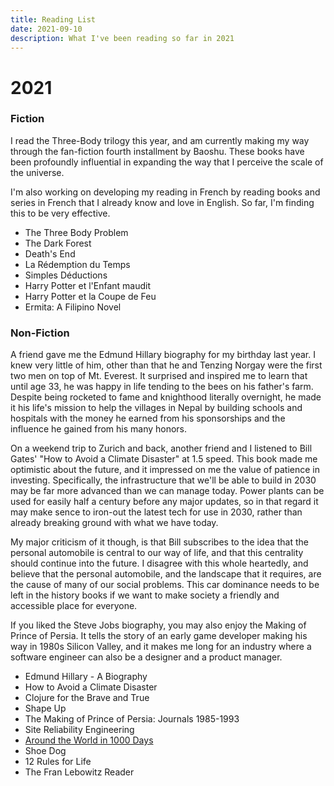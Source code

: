 ```yaml
---
title: Reading List
date: 2021-09-10
description: What I've been reading so far in 2021
---
```


# 2021

### Fiction

I read the Three-Body trilogy this year, and am currently making my way through the fan-fiction fourth installment by Baoshu.
These books have been profoundly influential in expanding the way that I perceive the scale of the universe.

I'm also working on developing my reading in French by reading books and series in French that I already know and love in English.
So far, I'm finding this to be very effective.

- The Three Body Problem
- The Dark Forest
- Death's End
- La Rédemption du Temps
- Simples Déductions
- Harry Potter et l'Enfant maudit
- Harry Potter et la Coupe de Feu
- Ermita: A Filipino Novel

### Non-Fiction

A friend gave me the Edmund Hillary biography for my birthday last year.
I knew very little of him, other than that he and Tenzing Norgay were the first two men on top of Mt. Everest.
It surprised and inspired me to learn that until age 33, he was happy in life tending to the bees on his father's farm.
Despite being rocketed to fame and knighthood literally overnight, he made it his life's mission to help the villages in Nepal by building schools and hospitals with the money he earned from his sponsorships and the influence he gained from his many honors.

On a weekend trip to Zurich and back, another friend and I listened to Bill Gates' "How to Avoid a Climate Disaster" at 1.5 speed.
This book made me optimistic about the future, and it impressed on me the value of patience in investing.
Specifically, the infrastructure that we'll be able to build in 2030 may be far more advanced than we can manage today.
Power plants can be used for easily half a century before any major updates, so in that regard it may make sence to iron-out the latest tech for use in 2030, rather than already breaking ground with what we have today.

My major criticism of it though, is that Bill subscribes to the idea that the personal automobile is central to our way of life, and that this centrality should continue into the future.
I disagree with this whole heartedly, and believe that the personal automobile, and the landscape that it requires, are the cause of many of our social problems.
This car dominance needs to be left in the history books if we want to make society a friendly and accessible place for everyone.

If you liked the Steve Jobs biography, you may also enjoy the Making of Prince of Persia.
It tells the story of an early game developer making his way in 1980s Silicon Valley, and it makes me long for an industry where a software engineer can also be a designer and a product manager.

- Edmund Hillary - A Biography
- How to Avoid a Climate Disaster
- Clojure for the Brave and True
- Shape Up
- The Making of Prince of Persia: Journals 1985-1993
- Site Reliability Engineering
- [Around the World in 1000 Days](https://gawellforlag.com/product/around-the-world-in-1000-days)
- Shoe Dog
- 12 Rules for Life
- The Fran Lebowitz Reader

